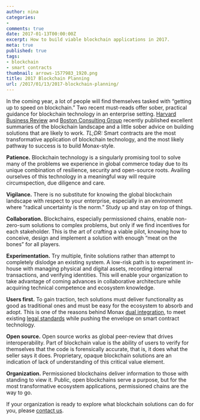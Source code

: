 ```yaml
---
author: nina
categories:
-
comments: true
date: 2017-01-13T00:00:00Z
excerpt: How to build viable blockchain applications in 2017.
meta: true
published: true
tags:
- blockchain
- smart contracts
thumbnail: arrows-1577983_1920.png
title: 2017 Blockchain Planning
url: /2017/01/13/2017-blockchain-planning/
---
```


In the coming year, a lot of people will find themselves tasked with “getting up to speed on blockchain.” Two recent must-reads offer sober, practical guidance for blockchain technology in an enterprise setting. [Harvard Business Review](https://hbr.org/2017/01/the-truth-about-blockchain) and [Boston Consulting Group](http://www.bcg.com/blockchain/thinking-outside-the-blocks.html) recently published excellent summaries of the blockchain landscape and a little sober advice on building solutions that are likely to work. *TL;DR:* Smart contracts are the most transformative application of blockchain technology, and the most likely pathway to success is to build Monax-style.

**Patience.** Blockchain technology is a singularly promising tool to solve many of the problems we experience in global commerce today due to its unique combination of resilience, security and open-source roots. Availing ourselves of this technology in a meaningful way will require circumspection, due diligence and care.

**Vigilance.** There is no substitute for knowing the global blockchain landscape with respect to your enterprise, especially in an environment where “radical uncertainty is the norm.” Study up and stay on top of things.

**Collaboration.** Blockchains, especially permissioned chains, enable non-zero-sum solutions to complex problems, but only if we find incentives for each stakeholder. This is the art of crafting a viable pilot, knowing how to conceive, design and implement a solution with enough “meat on the bones” for all players.

**Experimentation.** Try multiple, finite solutions rather than attempt to completely dislodge an existing system. A low-risk path is to experiment in-house with managing physical and digital assets, recording internal transactions, and verifying identities. This will enable your organization to take advantage of coming advances in collaborative architecture while acquiring technical competence and ecosystem knowledge.

**Users first.** To gain traction, tech solutions must deliver functionality as good as traditional ones and must be easy for the ecosystem to absorb and adopt. This is one of the reasons behind Monax [dual integration](/explainers/dual_integration/), to meet existing [legal standards](/2016/08/18/enforcing-legal-smart-contracts/) while pushing the envelope on smart contract technology.

**Open source.** Open source works as global peer-review that drives interoperability. Part of blockchain value is the ability of users to verify for themselves that the code is forensically accurate, that is, it does what the seller says it does. Proprietary, opaque blockchain solutions are an indication of lack of understanding of this critical value element.

**Organization.** Permissioned blockchains deliver information to those with standing to view it. Public, open blockchains serve a purpose, but for the most transformative ecosystem applications, permissioned chains are the way to go.


If your organization is ready to explore what blockchain solutions can do for you, please [contact us](/#contact-monax).
